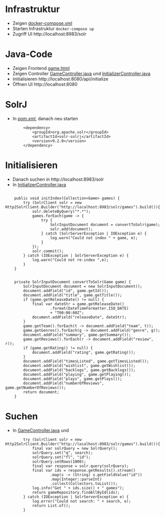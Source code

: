 # Infrastruktur
* Zeigen [docker-compose.yml](docker-compose.yml)
* Starten Infrastruktur `docker-compose up`
* Zugriff UI http://localhost:8983/solr

# Java-Code
* Zeigen Frontend [game.html](src/main/resources/templates/game.html)
* Zeigen Controller 
[GameController.java](src/main/java/site/gutschi/solrexample/transport/GameController.java) und
[InitializerController.java](src/main/java/site/gutschi/solrexample/transport/InitializerController.java)
* Initialisieren http://localhost:8080/api/initialize
* Öffnen UI http://localhost:8080


# SolrJ
* In [pom.xml](pom.xml), danach neu starten

```
		<dependency>
			<groupId>org.apache.solr</groupId>
			<artifactId>solr-solrj</artifactId>
			<version>9.2.0</version>
		</dependency>
```

# Initialisieren
* Danach suchen in  http://localhost:8983/solr
* In [InitializerController.java](src/main/java/site/gutschi/solrexample/transport/InitializerController.java)
```

    public void initIndex(Collection<Game> games) {
        try (SolrClient solr = new Http2SolrClient.Builder("http://localhost:8983/solr/games").build()){
            solr.deleteByQuery("*.*");
            games.forEach(game -> {
                try {
                    SolrInputDocument document = convertToSolr(game);
                    solr.add(document);
                } catch (SolrServerException | IOException e) {
                    log.warn("Could not index " + game, e);
                }
            });
            solr.commit();
        } catch (IOException | SolrServerException e) {
            log.warn("Could not re-index ",e);
        }
    }


    private SolrInputDocument convertToSolr(Game game) {
        SolrInputDocument document = new SolrInputDocument();
        document.addField("id", game.getId());
        document.addField("title", game.getTitle());
        if (game.getReleaseDate() != null) {
            final var dateStr = game.getReleaseDate()
                    .format(DateTimeFormatter.ISO_DATE)
                    + "T00:00:00Z";
            document.addField("releaseDate", dateStr);
        }
        game.getTeam().forEach(t -> document.addField("team", t));
        game.getGenres().forEach(g -> document.addField("genre", g));
        document.addField("summary", game.getSummary());
        game.getReviews().forEach(r -> document.addField("review", r));
        if (game.getRating() != null) {
            document.addField("rating", game.getRating());
        }
        document.addField("timesListed", game.getTimesListed());
        document.addField("wishlist", game.getWishlist());
        document.addField("backlogs", game.getBacklogs());
        document.addField("playing", game.getPlaying());
        document.addField("plays", game.getPlays());
        document.addField("numberOfReviews", game.getNumberOfReviews());
        return document;
    }
```





# Suchen
* In [GameController.java](src/main/java/site/gutschi/solrexample/transport/GameController.java) und
```
        try (SolrClient solr = new Http2SolrClient.Builder("http://localhost:8983/solr/games").build()){
            final var solrQuery = new SolrQuery();
            solrQuery.set("q", search);
            solrQuery.set("fl", "id");
            solrQuery.setRows(1000);
            final var response = solr.query(solrQuery);
            final var ids = response.getResults().stream()
                    .map(s -> (String) s.getFieldValue("id"))
                    .map(Integer::parseInt)
                    .collect(Collectors.toList());
            log.info("Get " + ids.size() + " games");
            return gameRepository.findAllById(ids);
        } catch (IOException | SolrServerException e) {
            log.error("Could not search: " + search, e);
            return List.of();
        }
```




